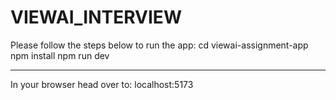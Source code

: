 # VIEWAI_INTERVIEW

Please follow the steps below to run the app:
cd viewai-assignment-app
npm install
npm run dev

--------------------------------
In your browser head over to:
localhost:5173